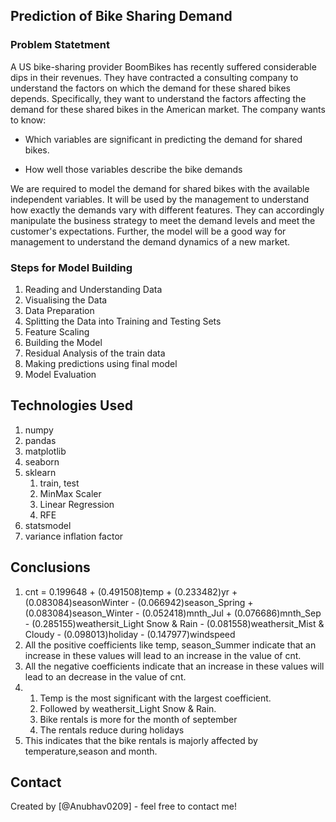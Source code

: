 ## Prediction of Bike Sharing Demand
### Problem Statetment
A US bike-sharing provider BoomBikes has recently suffered considerable dips in their revenues. They have contracted a consulting company to understand the factors on which the demand for these shared bikes depends. Specifically, they want to understand the factors affecting the demand for these shared bikes in the American market. The company wants to know:

- Which variables are significant in predicting the demand for shared bikes.  

- How well those variables describe the bike demands  

We are required to model the demand for shared bikes with the available independent variables. It will be used by the management to understand how exactly the demands vary with different features. They can accordingly manipulate the business strategy to meet the demand levels and meet the customer's expectations. Further, the model will be a good way for management to understand the demand dynamics of a new market.

### Steps for Model Building
1. Reading and Understanding Data  
2. Visualising the Data  
3. Data Preparation  
4. Splitting the Data into Training and Testing Sets  
5. Feature Scaling  
6. Building the Model  
7. Residual Analysis of the train data  
8. Making predictions using final model  
9. Model Evaluation

## Technologies Used
1. numpy
2. pandas
3. matplotlib
4. seaborn
5. sklearn
   1) train, test
   2) MinMax Scaler
   3) Linear Regression
   4) RFE
6. statsmodel
7. variance inflation factor

## Conclusions
1. cnt = 0.199648 + (0.491508)temp + (0.233482)yr + (0.083084)seasonWinter - (0.066942)season_Spring + (0.083084)season_Winter - (0.052418)mnth_Jul + (0.076686)mnth_Sep - (0.285155)weathersit_Light Snow & Rain - (0.081558)weathersit_Mist & Cloudy - (0.098013)holiday - (0.147977)windspeed
2. All the positive coefficients like temp, season_Summer indicate that an increase in these values will lead to an increase in the value of cnt.
3. All the negative coefficients indicate that an increase in these values will lead to an decrease in the value of cnt.
4. 1) Temp is the most significant with the largest coefficient.
   2) Followed by weathersit_Light Snow & Rain.
   3) Bike rentals is more for the month of september
   4) The rentals reduce during holidays
5. This indicates that the bike rentals is majorly affected by temperature,season and month.

## Contact
Created by [@Anubhav0209] - feel free to contact me!
